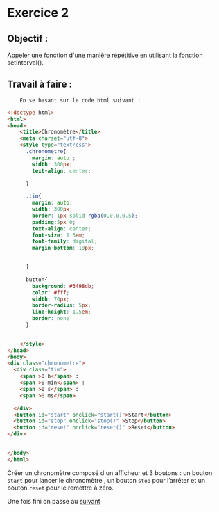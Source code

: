 # Exercice 2

## Objectif :
Appeler une fonction d'une manière répétitive en utilisant la fonction setInterval().

## Travail à faire :
        En se basant sur le code html suivant :

```html
<!doctype html>
<html>
<head>
	<title>Chronomètre</title>
	<meta charset="utf-8">
	<style type="text/css">
      .chronometre{
        margin: auto ;
        width: 300px;
        text-align: center;
        
      }

      .tim{
      	margin: auto;
      	width: 300px;
      	border: 1px solid rgba(0,0,0,0.5);
      	padding:5px 0;
      	text-align: center;
      	font-size: 1.5em;
      	font-family: digital;
      	margin-bottom: 10px;


      }
     
      button{
        background: #3498db;
        color: #fff;
        width: 70px;
        border-radius: 5px;
        line-height: 1.5em;
        border: none
      }
     

	</style>
</head>
<body>
<div class="chronometre">
  <div class="tim">
  	<span >0 h</span> :
  	<span >0 min</span> :
  	<span >0 s</span> :
  	<span >0 ms</span>

  </div>
  <button id="start" onclick="start()">Start</button>
  <button id="stop" onclick="stop()" >Stop</button>
  <button id="reset" onclick="reset()" >Reset</button>
</div>

  
</body>
</html>
```

Créer un chronomètre composé d'un afficheur et 3 boutons : un bouton `start` pour lancer le chronomètre , un bouton `stop` pour l’arrêter et un bouton `reset` pour le remettre à zéro. 

Une fois fini on passe au [suivant](../exo3/exo3.md)